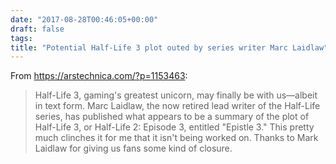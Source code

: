 ```yaml
---
date: "2017-08-28T00:46:05+00:00"
draft: false
tags: 
title: "Potential Half-Life 3 plot outed by series writer Marc Laidlaw"
---
```

From https://arstechnica.com/?p=1153463:

>Half-Life 3, gaming's greatest unicorn, may finally be with us—albeit in text form. Marc Laidlaw, the now retired lead writer of the Half-Life series, has published what appears to be a summary of the plot of Half-Life 3, or Half-Life 2: Episode 3, entitled "Epistle 3." This pretty much clinches it for me that it isn't being worked on. Thanks to Mark Laidlaw for giving us fans some kind of closure.
